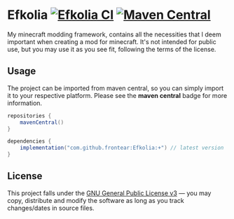 # Efkolia [![Efkolia CI](https://github.com/Frontear/Efkolia/workflows/Efkolia%20CI/badge.svg)](https://github.com/Frontear/Efkolia/actions?query=workflow%3A%22Efkolia+CI%22) [![Maven Central](https://img.shields.io/maven-central/v/com.github.frontear/Efkolia.svg?label=Maven%20Central)](https://search.maven.org/search?q=g:%22com.github.frontear%22%20AND%20a:%22Efkolia%22)

My minecraft modding framework, contains all the necessities that I deem important when creating a mod for minecraft. It's not intended for public use, but you may use it as you see fit, following the terms of the license.

## Usage

The project can be imported from maven central, so you can simply import it to your respective platform. Please see the **maven central** badge for more information.

```gradle
repositories {
    mavenCentral()
}

dependencies {
    implementation("com.github.frontear:Efkolia:+") // latest version
}
```

## License

This project falls under the [GNU General Public License v3](https://tldrlegal.com/license/gnu-general-public-license-v3-(gpl-3)) &#8212; you may copy, distribute and modify the software as long as you track changes/dates in source files.
